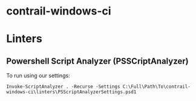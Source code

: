 # contrail-windows-ci

# Linters

## Powershell Script Analyzer (PSSCriptAnalyzer)

To run using our settings:

```
Invoke-ScriptAnalyzer . -Recurse -Settings C:\Full\Path\To\contrail-windows-ci\linters\PSScriptAnalyzerSettings.psd1
```
